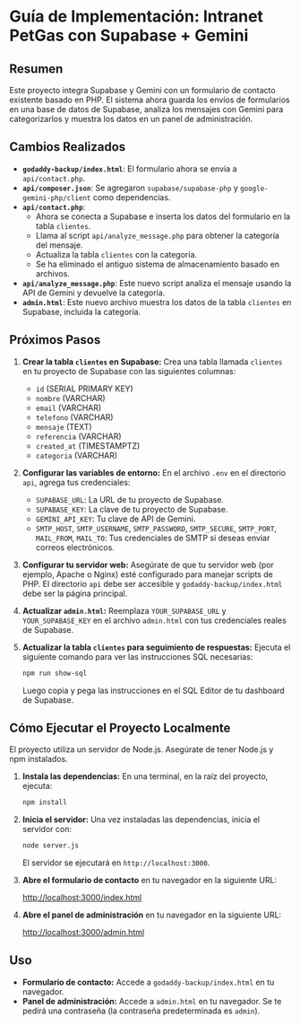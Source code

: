 
# Guía de Implementación: Intranet PetGas con Supabase + Gemini

## Resumen

Este proyecto integra Supabase y Gemini con un formulario de contacto existente basado en PHP. El sistema ahora guarda los envíos de formularios en una base de datos de Supabase, analiza los mensajes con Gemini para categorizarlos y muestra los datos en un panel de administración.

## Cambios Realizados

*   **`godaddy-backup/index.html`**: El formulario ahora se envía a `api/contact.php`.
*   **`api/composer.json`**: Se agregaron `supabase/supabase-php` y `google-gemini-php/client` como dependencias.
*   **`api/contact.php`**:
    *   Ahora se conecta a Supabase e inserta los datos del formulario en la tabla `clientes`.
    *   Llama al script `api/analyze_message.php` para obtener la categoría del mensaje.
    *   Actualiza la tabla `clientes` con la categoría.
    *   Se ha eliminado el antiguo sistema de almacenamiento basado en archivos.
*   **`api/analyze_message.php`**: Este nuevo script analiza el mensaje usando la API de Gemini y devuelve la categoría.
*   **`admin.html`**: Este nuevo archivo muestra los datos de la tabla `clientes` en Supabase, incluida la categoría.

## Próximos Pasos

1.  **Crear la tabla `clientes` en Supabase:**
    Crea una tabla llamada `clientes` en tu proyecto de Supabase con las siguientes columnas:
    *   `id` (SERIAL PRIMARY KEY)
    *   `nombre` (VARCHAR)
    *   `email` (VARCHAR)
    *   `telefono` (VARCHAR)
    *   `mensaje` (TEXT)
    *   `referencia` (VARCHAR)
    *   `created_at` (TIMESTAMPTZ)
    *   `categoria` (VARCHAR)

2.  **Configurar las variables de entorno:**
    En el archivo `.env` en el directorio `api`, agrega tus credenciales:
    *   `SUPABASE_URL`: La URL de tu proyecto de Supabase.
    *   `SUPABASE_KEY`: La clave de tu proyecto de Supabase.
    *   `GEMINI_API_KEY`: Tu clave de API de Gemini.
    *   `SMTP_HOST`, `SMTP_USERNAME`, `SMTP_PASSWORD`, `SMTP_SECURE`, `SMTP_PORT`, `MAIL_FROM`, `MAIL_TO`: Tus credenciales de SMTP si deseas enviar correos electrónicos.

3.  **Configurar tu servidor web:**
    Asegúrate de que tu servidor web (por ejemplo, Apache o Nginx) esté configurado para manejar scripts de PHP. El directorio `api` debe ser accesible y `godaddy-backup/index.html` debe ser la página principal.

4.  **Actualizar `admin.html`:**
    Reemplaza `YOUR_SUPABASE_URL` y `YOUR_SUPABASE_KEY` en el archivo `admin.html` con tus credenciales reales de Supabase.

5.  **Actualizar la tabla `clientes` para seguimiento de respuestas:**
    Ejecuta el siguiente comando para ver las instrucciones SQL necesarias:
    ```bash
    npm run show-sql
    ```
    Luego copia y pega las instrucciones en el SQL Editor de tu dashboard de Supabase.

## Cómo Ejecutar el Proyecto Localmente

El proyecto utiliza un servidor de Node.js. Asegúrate de tener Node.js y npm instalados.

1.  **Instala las dependencias:**
    En una terminal, en la raíz del proyecto, ejecuta:
    ```bash
    npm install
    ```

2.  **Inicia el servidor:**
    Una vez instaladas las dependencias, inicia el servidor con:
    ```bash
    node server.js
    ```
    El servidor se ejecutará en `http://localhost:3000`.

3.  **Abre el formulario de contacto** en tu navegador en la siguiente URL:

    [http://localhost:3000/index.html](http://localhost:3000/index.html)

4.  **Abre el panel de administración** en tu navegador en la siguiente URL:

    [http://localhost:3000/admin.html](http://localhost:3000/admin.html)

## Uso

*   **Formulario de contacto:** Accede a `godaddy-backup/index.html` en tu navegador.
*   **Panel de administración:** Accede a `admin.html` en tu navegador. Se te pedirá una contraseña (la contraseña predeterminada es `admin`).

